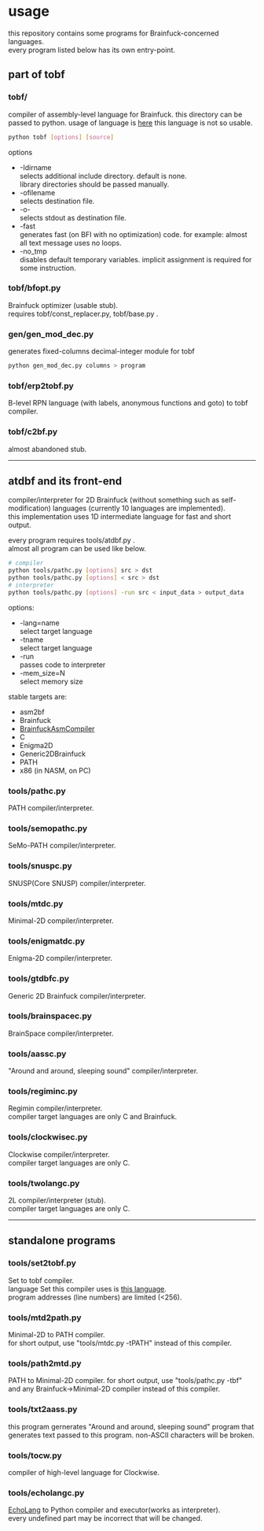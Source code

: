 # usage

this repository contains some programs for Brainfuck-concerned languages.  
every program listed below has its own entry-point.

## part of tobf

### tobf/

compiler of assembly-level language for Brainfuck.
this directory can be passed to python.
usage of language is [here](./tobf/tobf.py) this language is not so usable.

``` sh
python tobf [options] [source]
```

options

* -Idirname  
  selects additional include directory. default is none.  
  library directories should be passed manually.
* -ofilename  
  selects destination file.
* -o-  
  selects stdout as destination file.
* -fast  
  generates fast (on BFI with no optimization) code.
  for example: almost all text message uses no loops.
* -no_tmp  
  disables default temporary variables. implicit assignment is required for some instruction.

### tobf/bfopt.py

Brainfuck optimizer (usable stub).  
requires tobf/const_replacer.py, tobf/base.py .

### gen/gen_mod_dec.py

generates fixed-columns decimal-integer module for tobf

``` sh
python gen_mod_dec.py columns > program
```

### tobf/erp2tobf.py

B-level RPN language (with labels, anonymous functions and goto) to tobf compiler.  

### tobf/c2bf.py

almost abandoned stub.

---

## atdbf and its front-end

compiler/interpreter for 2D Brainfuck (without something such as self-modification) languages (currently 10 languages are implemented).  
this implementation uses 1D intermediate language for fast and short output.  

every program requires tools/atdbf.py .  
almost all program can be used like below.

``` sh
# compiler
python tools/pathc.py [options] src > dst
python tools/pathc.py [options] < src > dst
# interpreter
python tools/pathc.py [options] -run src < input_data > output_data
```

options:

* -lang=name  
  select target language
* -tname  
  select target language
* -run  
  passes code to interpreter
* -mem_size=N  
  select memory size

stable targets are:

* asm2bf
* Brainfuck
* [BrainfuckAsmCompiler](https://github.com/esovm/BrainfuckAsmCompiler)
* C
* Enigma2D
* Generic2DBrainfuck
* PATH
* x86 (in NASM, on PC)

### tools/pathc.py

PATH compiler/interpreter.

### tools/semopathc.py

SeMo-PATH compiler/interpreter.

### tools/snuspc.py

SNUSP(Core SNUSP) compiler/interpreter.

### tools/mtdc.py

Minimal-2D compiler/interpreter.

### tools/enigmatdc.py

Enigma-2D compiler/interpreter.

### tools/gtdbfc.py

Generic 2D Brainfuck compiler/interpreter.

### tools/brainspacec.py

BrainSpace compiler/interpreter.

### tools/aassc.py

"Around and around, sleeping sound" compiler/interpreter.

### tools/regiminc.py

Regimin compiler/interpreter.  
compiler target languages are only C and Brainfuck.

### tools/clockwisec.py

Clockwise compiler/interpreter.  
compiler target languages are only C.

### tools/twolangc.py

2L compiler/interpreter (stub).  
compiler target languages are only C.

---

## standalone programs

### tools/set2tobf.py

Set to tobf compiler.  
language Set this compiler uses is [this language](https://esolangs.org/wiki/Set).  
program addresses (line numbers) are limited (<256).  

### tools/mtd2path.py

Minimal-2D to PATH compiler.  
for short output, use "tools/mtdc.py -tPATH" instead of this compiler.

### tools/path2mtd.py

PATH to Minimal-2D compiler.
for short output, use "tools/pathc.py -tbf" and any Brainfuck->Minimal-2D compiler instead of this compiler.

### tools/txt2aass.py

this program gernerates "Around and around, sleeping sound" program that generates text passed to this program. non-ASCII characters will be broken.

### tools/tocw.py

compiler of high-level language for Clockwise.

### tools/echolangc.py

[EchoLang](https://esolangs.org/wiki/EchoLang) to Python compiler and executor(works as interpreter).  
every undefined part may be incorrect that will be changed.
